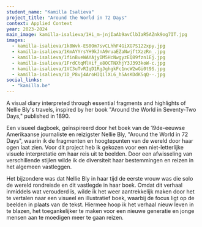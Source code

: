 ```yaml
---
student_name: "Kamilla Isalieva"
project_title: "Around the World in 72 Days"
context: Applied Context
year: 2023-2024
main_image: kamilla-isalieva/1Hi_m-jnjIaAb9avClbIaR5AZnk9og7IT.jpg
images:
  - kamilla-isalieva/1k8Wvk-ES0Om7svCLhhF4GiXG7S122xpy.jpg
  - kamilla-isalieva/1KmAYYrsYH9kJnA9ruaEZaNwjftXzzRn_.jpg
  - kamilla-isalieva/1finBveWAYAjyIM5HcNwgyzEQ89fzn1Ej.jpg
  - kamilla-isalieva/1FrdCtqMlHif_e8OCTNXhjY3J393koW-c.jpg
  - kamilla-isalieva/1VC3uTvRIqD1RgJghgkFc1ncW2wGi0t9S.jpg
  - kamilla-isalieva/1D_P8vj4AroHIQilXL6_h5AsKDdK5qQ--.jpg
social_links:
  - "kamilla.be"
---
```

A visual diary interpreted through essential fragments and highlights of Nellie Bly's travels, inspired by her book "Around the World in Seventy-Two Days," published in 1890.

Een visueel dagboek, geïnspireerd door het boek van de 19de-eeuwse Amerikaanse journaliste en reizigster Nellie Bly, "Around the World in 72 Days", waarin ik de fragmenten en hoogtepunten van de wereld door haar ogen laat zien. Voor dit project heb ik gekozen voor een niet-letterlijke visuele interpretatie om haar reis uit te beelden. Door een afwisseling van verschillende stijlen wilde ik de diversiteit haar bestemmingen en reizen in het algemeen vastleggen.

Het bijzondere was dat Nellie Bly in haar tijd de eerste vrouw was die solo de wereld rondreisde en dit vastlegde in haar boek. Omdat dit verhaal inmiddels wat verouderd is, wilde ik het weer aantrekkelijk maken door het te vertalen naar een visueel en illustratief boek, waarbij de focus ligt op de beelden in plaats van de tekst. Hiermee hoop ik het verhaal nieuw leven in te blazen, het toegankelijker te maken voor een nieuwe generatie en jonge mensen aan te moedigen meer te gaan reizen.
